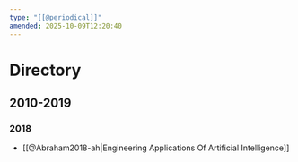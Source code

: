 ```yaml
---
type: "[[@periodical]]"
amended: 2025-10-09T12:20:40
---
```


# Directory
## 2010-2019
### 2018
- [[@Abraham2018-ah|Engineering Applications Of Artificial Intelligence]]
